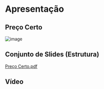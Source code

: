 # Apresentação

## Preço Certo

![image](https://github.com/ICEI-PUC-Minas-PMV-ADS/pmv-ads-2023-1-e1-proj-web-t15-e1-proj-web-t15-time-1-projprecocerto/assets/129537841/b023f047-aaa6-4d05-86ef-5a60a107c330)

## Conjunto de Slides (Estrutura)

[Preço Certo.pdf](https://github.com/ICEI-PUC-Minas-PMV-ADS/pmv-ads-2023-1-e1-proj-web-t15-e1-proj-web-t15-time-1-projprecocerto/files/11857882/Preco.Certo.pdf)

## Vídeo
